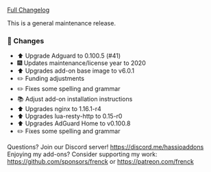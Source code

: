 [Full Changelog][changelog]

This is a general maintenance release.

### 🔨 Changes

- :arrow_up: Upgrade Adguard to 0.100.5 (#41)
- :fireworks: Updates maintenance/license year to 2020
- :arrow_up: Upgrades add-on base image to v6.0.1
- :pencil2: Funding adjustments
- :pencil2: Fixes some spelling and grammar
- :books: Adjust add-on installation instructions
- :arrow_up: Upgrades nginx to 1.16.1-r4
- :arrow_up: Upgrades lua-resty-http to 0.15-r0
- :arrow_up: Upgrades AdGuard Home to v0.100.8
- :pencil2: Fixes some spelling and grammar

[changelog]: https://github.com/hassio-addons/addon-adguard-home/compare/v2.2.4...v2.3.0

Questions? Join our Discord server! https://discord.me/hassioaddons
Enjoying my add-ons? Consider supporting my work:
https://github.com/sponsors/frenck or https://patreon.com/frenck